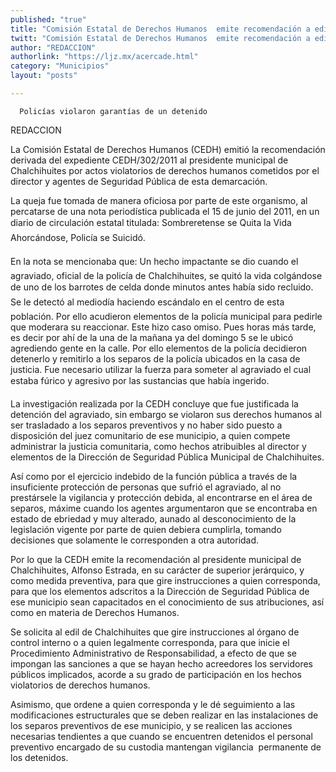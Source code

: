 ```yaml
---
published: "true"
title: "Comisión Estatal de Derechos Humanos  emite recomendación a edil de Chalchihuites"
twitt: "Comisión Estatal de Derechos Humanos  emite recomendación a edil de Chalchihuites"
author: "REDACCION"
authorlink: "https://ljz.mx/acercade.html"
category: "Municipios"
layout: "posts"

---
```



  
    
      Policías violaron garantías de un detenido
    
  



  REDACCION



  La Comisión Estatal de Derechos Humanos (CEDH) emitió la recomendación derivada del expediente CEDH/302/2011 al presidente municipal de Chalchihuites por actos violatorios de derechos humanos cometidos por el director y agentes de Seguridad Pública de esta demarcación.



La queja fue tomada de manera oficiosa por parte de este organismo, al percatarse de una nota periodística publicada el 15 de junio del 2011, en un diario de circulación estatal titulada: Sombreretense se Quita la Vida Ahorcándose, Policía se Suicidó.  

  En la nota se mencionaba que: Un hecho impactante se dio cuando el agraviado, oficial de la policía de Chalchihuites, se quitó la vida colgándose de uno de los barrotes de celda donde minutos antes había sido recluido. Se le detectó al mediodía haciendo escándalo en el centro de esta población. Por ello acudieron elementos de la policía municipal para pedirle que moderara su reaccionar. Este hizo caso omiso. Pues horas más tarde, es decir por ahí de la una de la mañana ya del domingo 5 se le ubicó agrediendo gente en la calle. Por ello elementos de la policía decidieron detenerlo y remitirlo a los separos de la policía ubicados en la casa de justicia. Fue necesario utilizar la fuerza para someter al agraviado el cual estaba fúrico y agresivo por las sustancias que había ingerido.



  La investigación realizada por la CEDH concluye que fue justificada la detención del agraviado, sin embargo se violaron sus derechos humanos al ser trasladado a los separos preventivos y no haber sido puesto a disposición del juez comunitario de ese municipio, a quien compete administrar la justicia comunitaria, como hechos atribuibles al director y elementos de la Dirección de Seguridad Pública Municipal de Chalchihuites.



  Así como por el ejercicio indebido de la función pública a través de la insuficiente protección de personas que sufrió el agraviado, al no prestársele la vigilancia y protección debida, al encontrarse en el área de separos, máxime cuando los agentes argumentaron que se encontraba en estado de ebriedad y muy alterado, aunado al desconocimiento de la legislación vigente por parte de quien debiera cumplirla, tomando decisiones que solamente le corresponden a otra autoridad.



  Por lo que la CEDH emite la recomendación al presidente municipal de Chalchihuites, Alfonso Estrada, en su carácter de superior jerárquico, y como medida preventiva, para que gire instrucciones a quien corresponda, para que los elementos adscritos a la Dirección de Seguridad Pública de ese municipio sean capacitados en el conocimiento de sus atribuciones, así como en materia de Derechos Humanos.



  Se solicita al edil de Chalchihuites que gire instrucciones al órgano de control interno o a quien legalmente corresponda, para que inicie el Procedimiento Administrativo de Responsabilidad, a efecto de que se impongan las sanciones a que se hayan hecho acreedores los servidores públicos implicados, acorde a su grado de participación en los hechos violatorios de derechos humanos.



  Asimismo, que ordene a quien corresponda y le dé seguimiento a las modificaciones estructurales que se deben realizar en las instalaciones de los separos preventivos de ese municipio, y se realicen las acciones necesarias tendientes a que cuando se encuentren detenidos el personal preventivo encargado de su custodia mantengan vigilancia  permanente de los detenidos.

